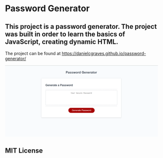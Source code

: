 # Password Generator

## This project is a password generator. The project was built in order to learn the basics of JavaScript, creating dynamic HTML.

The project can be found at https://danielcgraves.github.io/password-generator/

![plot](./assets/password-generator-screenshot.png)

## MIT License
